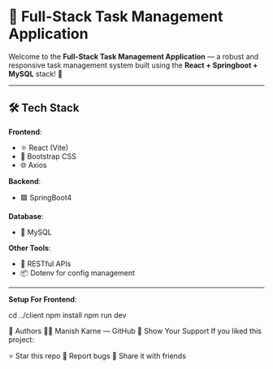 # 📝 Full-Stack Task Management Application

Welcome to the **Full-Stack Task Management Application** — a robust and responsive task management system built using the **React + Springboot + MySQL** stack! 🚀

---

## 🛠️ Tech Stack

**Frontend**:

- ⚛️ React (Vite)
- 💅 Bootstrap CSS
- 🌐 Axios

**Backend**:

- 🟩 SpringBoot4

**Database**:

- 🐬 MySQL

**Other Tools**:

- 🧰 RESTful APIs
- 📦 Dotenv for config management

---

**Setup For Frontend**:

cd ../client
npm install
npm run dev

👥 Authors
👨‍💻 Manish Karne — GitHub
🌟 Show Your Support
If you liked this project:

⭐ Star this repo
🐛 Report bugs
📢 Share it with friends
